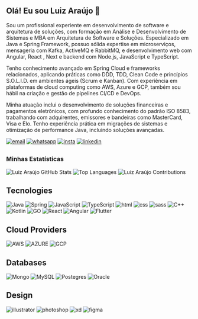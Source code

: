 ## Olá! Eu sou Luiz Araújo 👋

<!-- ### Desenvolvedor 

<div style="display: inline_block"><br>
  <img align="center" alt="Java" height="30" width="40" src="https://raw.githubusercontent.com/devicons/devicon/master/icons/java/java-original.svg">
  <img align="center" alt="Angular" height="30" width="40" src="https://raw.githubusercontent.com/devicons/devicon/master/icons/angular/angular-original.svg">
  <img align="center" alt="React" height="30" width="40" src="https://raw.githubusercontent.com/devicons/devicon/master/icons/react/react-original.svg">
  <img align="center" alt="JavaScript" height="30" width="40" src="https://raw.githubusercontent.com/devicons/devicon/master/icons/javascript/javascript-original.svg">
  <img align="center" alt="Spring" height="30" width="40" src="https://raw.githubusercontent.com/devicons/devicon/master/icons/spring/spring-original.svg">
  <img align="center" alt="Docker" height="30" width="40" src="https://raw.githubusercontent.com/devicons/devicon/master/icons/docker/docker-original.svg">
  <img align="center" alt="Git" height="30" width="40" src="https://raw.githubusercontent.com/devicons/devicon/master/icons/git/git-original.svg">
</div>
-->

Sou um profissional experiente em desenvolvimento de software e arquitetura de soluções, com formação em Análise e Desenvolvimento de Sistemas e MBA em Arquitetura de Software e Soluções. Especializado em Java e Spring Framework, possuo sólida expertise em microserviços, mensageria com Kafka, ActiveMQ e RabbitMQ, e desenvolvimento web com Angular, React , Next e backend com Node.js, JavaScript e TypeScript.

Tenho conhecimento avançado em Spring Cloud e frameworks relacionados, aplicando práticas como DDD, TDD, Clean Code e princípios S.O.L.I.D. em ambientes ágeis (Scrum e Kanban). Com experiência em plataformas de cloud computing como AWS, Azure e GCP, também sou hábil na criação e gestão de pipelines CI/CD e DevOps.

Minha atuação inclui o desenvolvimento de soluções financeiras e pagamentos eletrônicos, com profundo conhecimento do padrão ISO 8583, trabalhando com adquirentes, emissores e bandeiras como MasterCard, Visa e Elo. Tenho experiência prática em migrações de sistemas e otimização de performance Java, incluindo soluções avançadas.

[![email](https://img.shields.io/badge/Gmail-D14836?style=for-the-badge&logo=gmail&logoColor=white)](luiz.develop@gmail.com)
[![whatsapp](https://img.shields.io/badge/WhatsApp-25D366?style=for-the-badge&logo=whatsapp&logoColor=white)](https://api.whatsapp.com/send/?phone=62991877271&text&type=phone_number&app_absent=0)
[![insta](https://img.shields.io/badge/Instagram-E4405F?style=for-the-badge&logo=instagram&logoColor=white)](https://www.instagram.com/luizesl_araujo/)
[![linkedin](https://img.shields.io/badge/LinkedIn-0077B5?style=for-the-badge&logo=linkedin&logoColor=white)](https://www.linkedin.com/in/luiz-augusto-esl14/)
![]()

##

### Minhas Estatísticas

<!-- GitHub Stats -->
![Luiz Araújo GitHub Stats](https://github-readme-stats.vercel.app/api?username=Luizesl14&show_icons=true&hide_title=true&count_private=true&include_all_commits=true&theme=radical&border_radius=8)
![Top Languages](https://github-readme-stats.vercel.app/api/top-langs/?username=Luizesl14&layout=compact&theme=radical&border_radius=8)
![Luiz Araújo Contributions](https://github-readme-streak-stats.herokuapp.com/?user=Luizesl14&theme=radical&border_radius=8)


## Tecnologies

![Java](https://img.shields.io/badge/Java-ED8B00?style=for-the-badge&logo=openjdk&logoColor=white)
![Spring](https://img.shields.io/badge/Spring-6DB33F?style=for-the-badge&logo=spring&logoColor=white)
![JavaScript](https://img.shields.io/badge/JavaScript-323330?style=for-the-badge&logo=javascript&logoColor=F7DF1E)
![TypeScript](https://img.shields.io/badge/TypeScript-007ACC?style=for-the-badge&logo=typescript&logoColor=white)
![html](https://img.shields.io/badge/HTML5-E34F26?style=for-the-badge&logo=html5&logoColor=white)
![css](https://img.shields.io/badge/CSS3-1572B6?style=for-the-badge&logo=css3&logoColor=white)
![sass](https://img.shields.io/badge/Sass-CC6699?style=for-the-badge&logo=sass&logoColor=white)
![C++](https://img.shields.io/badge/C%2B%2B-00599C?style=for-the-badge&logo=c%2B%2B&logoColor=white)
![Kotlin](https://img.shields.io/badge/Kotlin-0095D5?&style=for-the-badge&logo=kotlin&logoColor=white)
![GO](https://img.shields.io/badge/Go-00ADD8?style=for-the-badge&logo=go&logoColor=white)
![React](https://img.shields.io/badge/React-20232A?style=for-the-badge&logo=react&logoColor=61DAFB)
![Angular](https://img.shields.io/badge/Angular-DD0031?style=for-the-badge&logo=angular&logoColor=white)
![Flutter](https://img.shields.io/badge/Flutter-02569B?style=for-the-badge&logo=flutter&logoColor=white)
![]()

## Cloud Providers 
![AWS](https://img.shields.io/badge/Amazon_AWS-232F3E?style=for-the-badge&logo=amazon-aws&logoColor=white)
![AZURE](https://img.shields.io/badge/Microsoft_Azure-0089D6?style=for-the-badge&logo=microsoft-azure&logoColor=white)
![GCP](https://img.shields.io/badge/Google_Cloud-4285F4?style=for-the-badge&logo=google-cloud&logoColor=white)

## Databases
![Mongo](https://img.shields.io/badge/MongoDB-4EA94B?style=for-the-badge&logo=mongodb&logoColor=white)
![MySQL](https://img.shields.io/badge/MySQL-005C84?style=for-the-badge&logo=mysql&logoColor=white)
![Postegres](https://img.shields.io/badge/PostgreSQL-316192?style=for-the-badge&logo=postgresql&logoColor=white)
![Oracle](https://img.shields.io/badge/Oracle-F80000?style=for-the-badge&logo=Oracle&logoColor=white)

## Design
![illustrator](https://img.shields.io/badge/Adobe%20Illustrator-FF9A00?style=for-the-badge&logo=adobe%20illustrator&logoColor=white)
![photoshop](https://img.shields.io/badge/Adobe%20Photoshop-31A8FF?style=for-the-badge&logo=Adobe%20Photoshop&logoColor=black)
![xd](https://img.shields.io/badge/Adobe%20XD-470137?style=for-the-badge&logo=Adobe%20XD&logoColor=#FF61F6)
![figma](https://img.shields.io/badge/Figma-F24E1E?style=for-the-badge&logo=figma&logoColor=white)






